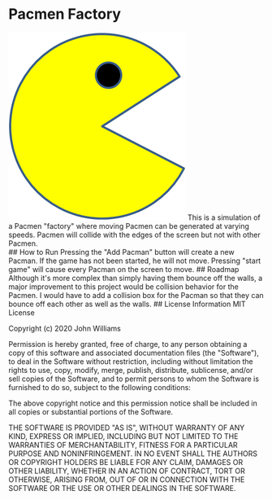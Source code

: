 # Pacmen Factory
<img src="PacMan1.png">
This is a simulation of a Pacmen "factory" where moving Pacmen can be generated at varying speeds.
Pacmen will collide with the edges of the screen but not with other Pacmen. <br>
## How to Run
Pressing the "Add Pacman" button will create a new Pacman. If the game has not been started, he will not move. 
Pressing "start game" will cause every Pacman on the screen to move.
## Roadmap
Although it's more complex than simply having them bounce off the walls, a major improvement to this project would be collision behavior for the Pacmen. I would have to add a collision box for the Pacman so that they can bounce off each other as well as the walls. 
## License Information
<body> MIT License

Copyright (c) 2020 John Williams

Permission is hereby granted, free of charge, to any person obtaining a copy
of this software and associated documentation files (the "Software"), to deal
in the Software without restriction, including without limitation the rights
to use, copy, modify, merge, publish, distribute, sublicense, and/or sell
copies of the Software, and to permit persons to whom the Software is
furnished to do so, subject to the following conditions:

The above copyright notice and this permission notice shall be included in all
copies or substantial portions of the Software.

THE SOFTWARE IS PROVIDED "AS IS", WITHOUT WARRANTY OF ANY KIND, EXPRESS OR
IMPLIED, INCLUDING BUT NOT LIMITED TO THE WARRANTIES OF MERCHANTABILITY,
FITNESS FOR A PARTICULAR PURPOSE AND NONINFRINGEMENT. IN NO EVENT SHALL THE
AUTHORS OR COPYRIGHT HOLDERS BE LIABLE FOR ANY CLAIM, DAMAGES OR OTHER
LIABILITY, WHETHER IN AN ACTION OF CONTRACT, TORT OR OTHERWISE, ARISING FROM,
OUT OF OR IN CONNECTION WITH THE SOFTWARE OR THE USE OR OTHER DEALINGS IN THE
SOFTWARE.
  </body>

